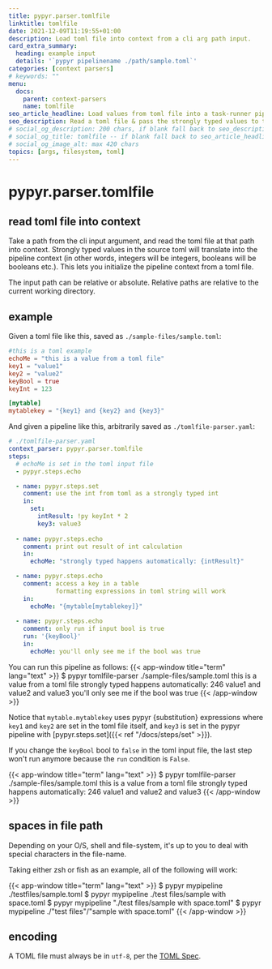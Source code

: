 ```yaml
---
title: pypyr.parser.tomlfile
linktitle: tomlfile
date: 2021-12-09T11:19:55+01:00
description: Load toml file into context from a cli arg path input.
card_extra_summary:
  heading: example input
  details: '`pypyr pipelinename ./path/sample.toml`'
categories: [context parsers]
# keywords: ""
menu:
  docs:
    parent: context-parsers
    name: tomlfile
seo_article_headline: Load values from toml file into a task-runner pipeline.
seo_description: Read a toml file & pass the strongly typed values to the pipeline's context to use the toml values inside pipeline.
# social_og_description: 200 chars, if blank fall back to seo_description then description
# social_og_title: tomlfile -- if blank fall back to seo_article_headline > .Title. Max 70 chars
# social_og_image_alt: max 420 chars
topics: [args, filesystem, toml]
---
```

# pypyr.parser.tomlfile
## read toml file into context
Take a path from the cli input argument, and read the toml file at that path
into context. Strongly typed values in the source toml will translate into the
pipeline context (in other words, integers will be integers, booleans will be
booleans etc.). This lets you initialize the pipeline context from a toml file.

The input path can be relative or absolute. Relative paths are relative to the
current working directory.

## example
Given a toml file like this, saved as `./sample-files/sample.toml`:

```toml
#this is a toml example
echoMe = "this is a value from a toml file"
key1 = "value1"
key2 = "value2"
keyBool = true
keyInt = 123

[mytable]
mytablekey = "{key1} and {key2} and {key3}"
```

And given a pipeline like this, arbitrarily saved as `./tomlfile-parser.yaml`:

```yaml
# ./tomlfile-parser.yaml
context_parser: pypyr.parser.tomlfile
steps:
  # echoMe is set in the toml input file
  - pypyr.steps.echo

  - name: pypyr.steps.set
    comment: use the int from toml as a strongly typed int
    in:
      set:
        intResult: !py keyInt * 2
        key3: value3
  
  - name: pypyr.steps.echo
    comment: print out result of int calculation
    in:
      echoMe: "strongly typed happens automatically: {intResult}"

  - name: pypyr.steps.echo
    comment: access a key in a table
             formatting expressions in toml string will work
    in:
      echoMe: "{mytable[mytablekey]}"
    
  - name: pypyr.steps.echo
    comment: only run if input bool is true
    run: '{keyBool}'
    in:
      echoMe: you'll only see me if the bool was true
```

You can run this pipeline as follows:
{{< app-window title="term" lang="text" >}}
$ pypyr tomlfile-parser ./sample-files/sample.toml
this is a value from a toml file
strongly typed happens automatically: 246
value1 and value2 and value3
you'll only see me if the bool was true
{{< /app-window >}}

Notice that `mytable.mytablekey` uses pypyr {substitution} expressions where
`key1` and `key2` are set in the toml file itself, and `key3` is set in the
pypyr pipeline with [pypyr.steps.set]({{< ref "/docs/steps/set" >}}).

If you change the `keyBool` bool to `false` in the toml input file, the last
step won't run anymore because the `run` condition is `False`.

{{< app-window title="term" lang="text" >}}
$ pypyr tomlfile-parser ./sample-files/sample.toml
this is a value from a toml file
strongly typed happens automatically: 246
value1 and value2 and value3
{{< /app-window >}}

## spaces in file path
Depending on your O/S, shell and file-system, it's up to you to deal with 
special characters in the file-name. 

Taking either zsh or fish as an example, all of the following will work:

{{< app-window title="term" lang="text" >}}
$ pypyr mypipeline ./testfiles/sample.toml
$ pypyr mypipeline ./test files/sample with space.toml
$ pypyr mypipeline "./test files/sample with space.toml"
$ pypyr mypipeline ./"test files"/"sample with space.toml"
{{< /app-window >}}

## encoding
A TOML file must always be in `utf-8`, per the [TOML
Spec](https://toml.io/en/latest#spec).
